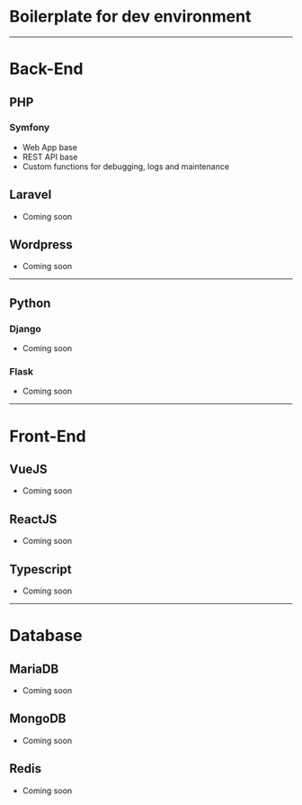 # Boilerplate for dev environment

---

# Back-End

## PHP
### Symfony
- Web App base
- REST API base
- Custom functions for debugging, logs and maintenance

## Laravel
- Coming soon

## Wordpress
- Coming soon

---

## Python
### Django
- Coming soon

### Flask
- Coming soon

---

# Front-End

## VueJS
- Coming soon

## ReactJS
- Coming soon

## Typescript
- Coming soon

---

# Database

## MariaDB
- Coming soon

## MongoDB
- Coming soon

## Redis
- Coming soon


  

